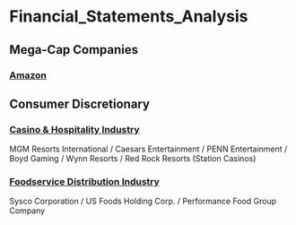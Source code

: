 # Financial_Statements_Analysis
## Mega-Cap Companies
### [Amazon](Amazon_Analysis/Amazon_Analysis.pdf)
## Consumer Discretionary
### [Casino & Hospitality Industry](Casino_Hospitability_Industry_Analysis/Casino_Hospitality_Industry_Analysis.pdf) 
MGM Resorts International / Caesars Entertainment / PENN Entertainment / Boyd Gaming / Wynn Resorts / Red Rock Resorts (Station Casinos)
### [Foodservice Distribution Industry](Foodservice_Distribution_Industry_Analysis/Foodservice_Distribution_Industry_Analysis.pdf) 
Sysco Corporation / US Foods Holding Corp. / Performance Food Group Company
